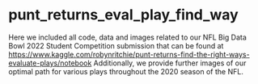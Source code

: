 # punt_returns_eval_play_find_way
Here we included all code, data and images related to our NFL Big Data Bowl 2022 Student Competition submission that can be found at https://www.kaggle.com/robynritchie/punt-returns-find-the-right-ways-evaluate-plays/notebook 
Additionally, we provide further images of our optimal path for various plays throughout the 2020 season of the NFL.

